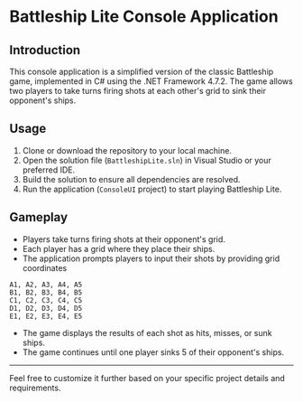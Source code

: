 Battleship Lite Console Application
===================================

Introduction
------------

This console application is a simplified version of the classic Battleship game, implemented in C# using the .NET Framework 4.7.2. The game allows two players to take turns firing shots at each other's grid to sink their opponent's ships.

Usage
-----

1.  Clone or download the repository to your local machine.
2.  Open the solution file (`BattleshipLite.sln`) in Visual Studio or your preferred IDE.
3.  Build the solution to ensure all dependencies are resolved.
4.  Run the application (`ConsoleUI` project) to start playing Battleship Lite.

Gameplay
--------

*   Players take turns firing shots at their opponent's grid.
*   Each player has a grid where they place their ships.
*   The application prompts players to input their shots by providing grid coordinates 
```
A1, A2, A3, A4, A5
B1, B2, B3, B4, B5
C1, C2, C3, C4, C5
D1, D2, D3, D4, D5
E1, E2, E3, E4, E5
```
*   The game displays the results of each shot as hits, misses, or sunk ships.
*   The game continues until one player sinks 5 of their opponent's ships.

* * *

Feel free to customize it further based on your specific project details and requirements.

